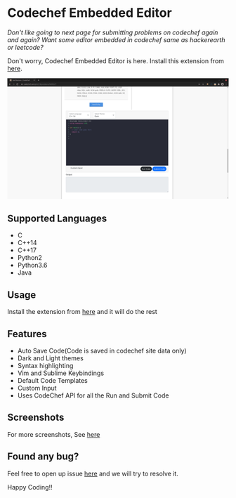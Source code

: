 # Codechef Embedded Editor

*Don't like going to next page for submitting problems on codechef again and again? Want some editor embedded in codechef same as hackerearth or leetcode?*

Don't worry, Codechef Embedded Editor is here. Install this extension from [here](https://chrome.google.com/webstore/detail/codechef-embedded-editor/dojpjfdmnbipokcblfgnknmimgmbkhcj).

![](Screenshots/editor.png)
## Supported Languages
 - C
 - C++14
 - C++17
 - Python2
 - Python3.6 
 - Java

## Usage
Install the extension from [here](https://chrome.google.com/webstore/detail/codechef-embedded-editor/dojpjfdmnbipokcblfgnknmimgmbkhcj) and it will do the rest

## Features
- Auto Save Code(Code is saved in codechef site data only)
- Dark and Light themes
- Syntax highlighting
- Vim and Sublime Keybindings
- Default Code Templates
- Custom Input
- Uses CodeChef API for all the Run and Submit Code

## Screenshots
For more screenshots, See [here](screenshots.md)

## Found any bug?
Feel free to open up issue [here](https://github.com/sarthaksadh01/CodeChef-Embedded-Editor/issues) and we will try to resolve it.

Happy Coding!!
